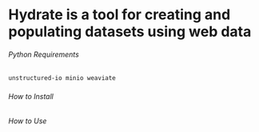 # Hydrate is a tool for creating and populating datasets using web data

###### Python Requirements
```bash
unstructured-io minio weaviate
```

###### How to Install

###### How to Use
